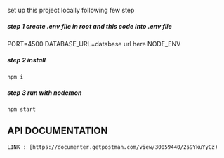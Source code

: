 set up this project locally following few step
##### step 1 create .env file in root and this code into .env file

PORT=4500
DATABASE_URL=database url here
NODE_ENV


##### step 2 install

    npm i


##### step 3 run with nodemon

    npm start

## API DOCUMENTATION
    LINK : [https://documenter.getpostman.com/view/30059440/2s9YkuYyGz)    
